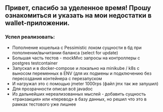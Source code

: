 ## Привет, спасибо за уделенное время! Прошу ознакомиться и указать на мои недостатки в wallet-приложении.

### Успел реализовать:
 
- Пополнение кошелька с Pessimistic локом сущности в бд при пополнении/вычитании баланса (select for update)
- Большая часть тестов - mockMvc запросы на контроллеры с postgres testcontainer
- Запускал и в docker-compose и локально на minikube / k8s с выносом переменных в ENV (для их подмены и подключению без пересоздания контейнера с перезапуском
- И нагружал это с помощью jmeter 1000rps (файл jmx так же запушил)
- Для прозрачности описал всё javadoc
- Из дальнейших нереализованных мыслей - добавить сущность «транзакция» или «перевод» в базу данных, но решил что это в рамках тестового уже лишнее